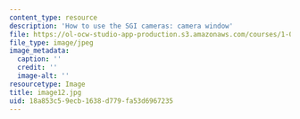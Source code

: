 ```yaml
---
content_type: resource
description: 'How to use the SGI cameras: camera window'
file: https://ol-ocw-studio-app-production.s3.amazonaws.com/courses/1-012-introduction-to-civil-engineering-design-spring-2002/18a853c59ecb1638d779fa53d6967235_image12.jpg
file_type: image/jpeg
image_metadata:
  caption: ''
  credit: ''
  image-alt: ''
resourcetype: Image
title: image12.jpg
uid: 18a853c5-9ecb-1638-d779-fa53d6967235
---
```

